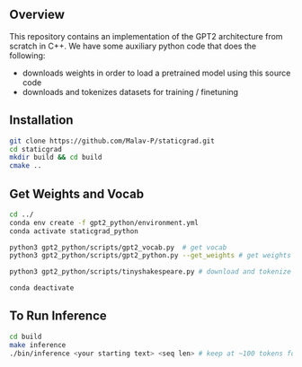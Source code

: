 ## Overview
This repository contains an implementation of the GPT2 architecture from scratch in C++. We have some auxiliary python code that does the following:
- downloads weights in order to load a pretrained model using this source code
- downloads and tokenizes datasets for training / finetuning

## Installation
```bash
git clone https://github.com/Malav-P/staticgrad.git
cd staticgrad
mkdir build && cd build
cmake ..
```

## Get Weights and Vocab
```bash 
cd ../
conda env create -f gpt2_python/environment.yml
conda activate staticgrad_python

python3 gpt2_python/scripts/gpt2_vocab.py  # get vocab
python3 gpt2_python/scripts/gpt2_python.py --get_weights # get weights

python3 gpt2_python/scripts/tinyshakespeare.py # download and tokenize tinyshakespeare dataset, run this if you plan to run training script

conda deactivate
```
## To Run Inference
```bash
cd build
make inference
./bin/inference <your starting text> <seq len> # keep at ~100 tokens for reasonable inference speed
```